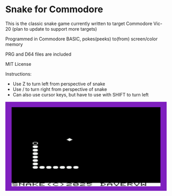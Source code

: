 # Snake for Commodore #

This is the classic snake game currently written to target Commodore Vic-20 (plan to update to support more targets)

Programmed in Commodore BASIC, pokes(peeks) to(from) screen/color memory

PRG and D64 files are included

MIT License

Instructions:

* Use Z to turn left from perspective of snake
* Use / to turn right from perspective of snake
* Can also use cursor keys, but have to use with SHIFT to turn left

![screenshot](media/snake.png)
